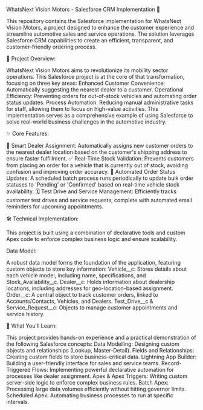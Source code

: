 WhatsNext Vision Motors - Salesforce CRM Implementation 🚗

This repository contains the Salesforce implementation for WhatsNext Vision Motors, a project designed to enhance the customer experience and streamline automotive sales and service operations. The solution leverages Salesforce CRM capabilities to create an efficient, transparent, and customer-friendly ordering process.

📝 Project Overview:

WhatsNext Vision Motors aims to revolutionize its mobility sector operations. This Salesforce project is at the core of that transformation, focusing on three key areas:
Enhanced Customer Convenience: Automatically suggesting the nearest dealer to a customer.
Operational Efficiency: Preventing orders for out-of-stock vehicles and automating order status updates.
Process Automation: Reducing manual administrative tasks for staff, allowing them to focus on high-value activities.
This implementation serves as a comprehensive example of using Salesforce to solve real-world business challenges in the automotive industry.

✨ Core Features:

📍 Smart Dealer Assignment: Automatically assigns new customer orders to the nearest dealer location based on the customer's shipping address to ensure faster fulfillment.
✅ Real-Time Stock Validation: Prevents customers from placing an order for a vehicle that is currently out of stock, avoiding confusion and improving order accuracy.
🔄 Automated Order Status Updates: A scheduled batch process runs periodically to update bulk order statuses to 'Pending' or 'Confirmed' based on real-time vehicle stock availability.
🗓️ Test Drive and Service Management: Efficiently tracks customer test drives and service requests, complete with automated email reminders for upcoming appointments.

🛠️ Technical Implementation:

This project is built using a combination of declarative tools and custom Apex code to enforce complex business logic and ensure scalability.

Data Model:

A robust data model forms the foundation of the application, featuring custom objects to store key information:
Vehicle__c: Stores details about each vehicle model, including name, specifications, and Stock_Availability__c.
Dealer__c: Holds information about dealership locations, including addresses for geo-location-based assignment.
Order__c: A central object to track customer orders, linked to Accounts/Contacts, Vehicles, and Dealers.
Test_Drive__c & Service_Request__c: Objects to manage customer appointments and service history.

🧠 What You'll Learn:

 This project provides hands-on experience and a practical demonstration of the following Salesforce concepts:
  Data Modelling: Designing custom objects and relationships (Lookup, Master-Detail).
  Fields and Relationships: Creating custom fields to store business-critical data.
  Lightning App Builder: Building a user-friendly interface for sales and service teams.
  Record-Triggered Flows: Implementing powerful declarative automation for processes like dealer assignment.
  Apex & Apex Triggers: Writing custom server-side logic to enforce complex business rules.
  Batch Apex: Processing large data volumes efficiently without hitting governor limits.
  Scheduled Apex: Automating business processes to run at specific intervals.
